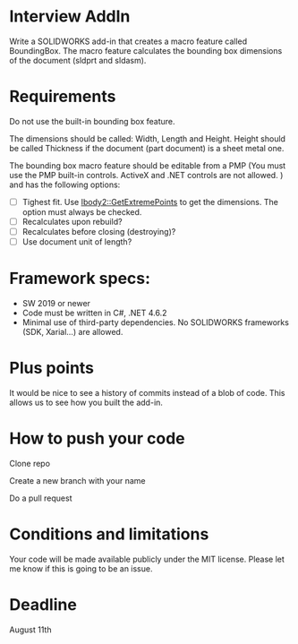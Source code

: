 # Interview AddIn

Write a SOLIDWORKS add-in that creates a macro feature called BoundingBox. The macro feature calculates the bounding box dimensions of the document (sldprt and sldasm).

# Requirements

Do not use the built-in bounding box feature.

The dimensions should be called: Width, Length and Height. Height should be called Thickness if the document (part document) is a sheet metal one. 

The bounding box macro feature should be editable from a PMP (You must use the PMP built-in controls. ActiveX and .NET controls are not allowed. 
 ) and has the following options: 

- [ ] Tighest fit. Use [Ibody2::GetExtremePoints](https://help.solidworks.com/2021/english/api/sldworksapi/solidworks.interop.sldworks~solidworks.interop.sldworks.ibody2~getextremepoint.html) to get the dimensions. The option must always be checked. 
- [ ] Recalculates upon rebuild?
- [ ] Recalculates before closing (destroying)?
- [ ] Use document unit of length?

# Framework specs:

- SW 2019 or newer
- Code must be written in C#, .NET 4.6.2
- Minimal use of third-party dependencies. No SOLIDWORKS frameworks (SDK, Xarial...) are allowed.


# Plus points
It would be nice to see a history of commits instead of a blob of code. This allows us to see how you built the add-in.


# How to push your code 

Clone repo

Create a new branch with your name

Do a pull request 

# Conditions and limitations

Your code will be made available publicly under the MIT license. Please let me know if this is going to be an issue. 

# Deadline 
August 11th

